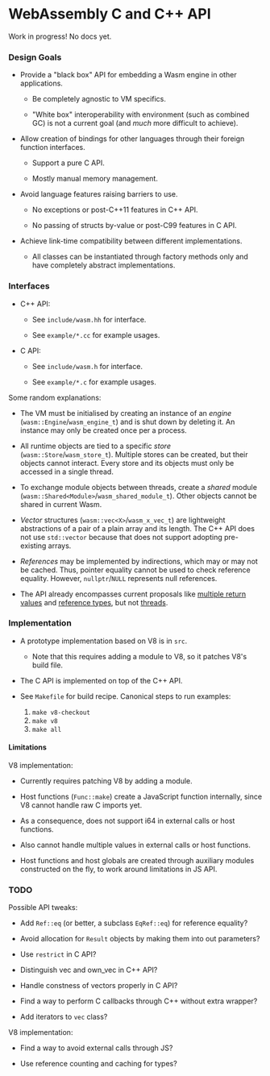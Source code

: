 # WebAssembly C and C++ API 

Work in progress! No docs yet.


### Design Goals

* Provide a "black box" API for embedding a Wasm engine in other applications.

  * Be completely agnostic to VM specifics.

  * "White box" interoperability with environment (such as combined GC) is not a current goal (and *much* more difficult to achieve).

* Allow creation of bindings for other languages through their foreign function interfaces.

  * Support a pure C API.

  * Mostly manual memory management.

* Avoid language features raising barriers to use.

  * No exceptions or post-C++11 features in C++ API.

  * No passing of structs by-value or post-C99 features in C API.

* Achieve link-time compatibility between different implementations.

  * All classes can be instantiated through factory methods only and have completely abstract implementations.


### Interfaces

* C++ API:

  * See `include/wasm.hh` for interface.

  * See `example/*.cc` for example usages.

* C API:

  * See `include/wasm.h` for interface.

  * See `example/*.c` for example usages.

Some random explanations:

* The VM must be initialised by creating an instance of an *engine* (`wasm::Engine`/`wasm_engine_t`) and is shut down by deleting it. An instance may only be created once per a process.

* All runtime objects are tied to a specific *store* (`wasm::Store`/`wasm_store_t`). Multiple stores can be created, but their objects cannot interact. Every store and its objects must only be accessed in a single thread.

* To exchange module objects between threads, create a *shared* module (`wasm::Shared<Module>`/`wasm_shared_module_t`). Other objects cannot be shared in current Wasm.

* *Vector* structures (`wasm::vec<X>`/`wasm_x_vec_t`) are lightweight abstractions of a pair of a plain array and its length. The C++ API does not use `std::vector` because that does not support adopting pre-existing arrays.

* *References* may be implemented by indirections, which may or may not be cached. Thus, pointer equality cannot be used to check reference equality. However, `nullptr`/`NULL` represents null references.

* The API already encompasses current proposals like [multiple return values](https://github.com/WebAssembly/multi-value/blob/master/proposals/multi-value/Overview.md) and [reference types](https://github.com/WebAssembly/reference-types/blob/master/proposals/reference-types/Overview.md), but not [threads](https://github.com/WebAssembly/threads/blob/master/proposals/threads/Overview.md).


### Implementation

* A prototype implementation based on V8 is in `src`.

  * Note that this requires adding a module to V8, so it patches V8's build file.

* The C API is implemented on top of the C++ API.

* See `Makefile` for build recipe. Canonical steps to run examples:

  1. `make v8-checkout`
  2. `make v8`
  3. `make all`


#### Limitations

V8 implementation:

* Currently requires patching V8 by adding a module.

* Host functions (`Func::make`) create a JavaScript function internally, since V8 cannot handle raw C imports yet.

* As a consequence, does not support i64 in external calls or host functions.

* Also cannot handle multiple values in external calls or host functions.

* Host functions and host globals are created through auxiliary modules constructed on the fly, to work around limitations in JS API.


### TODO

Possible API tweaks:

  * Add `Ref::eq` (or better, a subclass `EqRef::eq`) for reference equality?

  * Avoid allocation for `Result` objects by making them into out parameters?

  * Use `restrict` in C API?

  * Distinguish vec and own_vec in C++ API?

  * Handle constness of vectors properly in C API?

  * Find a way to perform C callbacks through C++ without extra wrapper?

  * Add iterators to `vec` class?

V8 implementation:

  * Find a way to avoid external calls through JS?

  * Use reference counting and caching for types?

